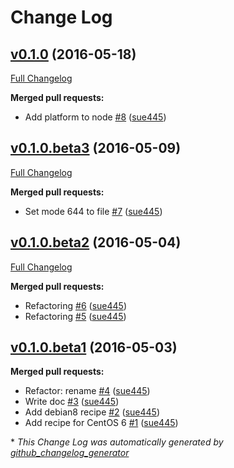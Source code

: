 # Change Log

## [v0.1.0](https://github.com/sue445/itamae-plugin-recipe-consul/tree/v0.1.0) (2016-05-18)
[Full Changelog](https://github.com/sue445/itamae-plugin-recipe-consul/compare/v0.1.0.beta3...v0.1.0)

**Merged pull requests:**

- Add platform to node [\#8](https://github.com/sue445/itamae-plugin-recipe-consul/pull/8) ([sue445](https://github.com/sue445))

## [v0.1.0.beta3](https://github.com/sue445/itamae-plugin-recipe-consul/tree/v0.1.0.beta3) (2016-05-09)
[Full Changelog](https://github.com/sue445/itamae-plugin-recipe-consul/compare/v0.1.0.beta2...v0.1.0.beta3)

**Merged pull requests:**

- Set mode 644 to file [\#7](https://github.com/sue445/itamae-plugin-recipe-consul/pull/7) ([sue445](https://github.com/sue445))

## [v0.1.0.beta2](https://github.com/sue445/itamae-plugin-recipe-consul/tree/v0.1.0.beta2) (2016-05-04)
[Full Changelog](https://github.com/sue445/itamae-plugin-recipe-consul/compare/v0.1.0.beta1...v0.1.0.beta2)

**Merged pull requests:**

- Refactoring [\#6](https://github.com/sue445/itamae-plugin-recipe-consul/pull/6) ([sue445](https://github.com/sue445))
- Refactoring [\#5](https://github.com/sue445/itamae-plugin-recipe-consul/pull/5) ([sue445](https://github.com/sue445))

## [v0.1.0.beta1](https://github.com/sue445/itamae-plugin-recipe-consul/tree/v0.1.0.beta1) (2016-05-03)
**Merged pull requests:**

- Refactor: rename [\#4](https://github.com/sue445/itamae-plugin-recipe-consul/pull/4) ([sue445](https://github.com/sue445))
- Write doc [\#3](https://github.com/sue445/itamae-plugin-recipe-consul/pull/3) ([sue445](https://github.com/sue445))
- Add debian8 recipe [\#2](https://github.com/sue445/itamae-plugin-recipe-consul/pull/2) ([sue445](https://github.com/sue445))
- Add recipe for CentOS 6 [\#1](https://github.com/sue445/itamae-plugin-recipe-consul/pull/1) ([sue445](https://github.com/sue445))



\* *This Change Log was automatically generated by [github_changelog_generator](https://github.com/skywinder/Github-Changelog-Generator)*
